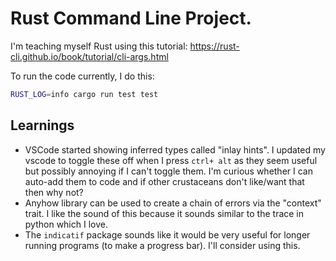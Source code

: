 # Rust Command Line Project. 

I'm teaching myself Rust using this tutorial: https://rust-cli.github.io/book/tutorial/cli-args.html

To run the code currently, I do this:
```bash
RUST_LOG=info cargo run test test
```

## Learnings
- VSCode started showing inferred types called "inlay hints". I updated my vscode to toggle these off when I press `ctrl+ alt` as they seem useful but possibly annoying if I can't toggle them. I'm curious whether I can auto-add them to code and if other crustaceans don't like/want that then why not? 
- Anyhow library can be used to create a chain of errors  via the "context" trait. I like the sound of this because it sounds similar to the trace in python which I love. 
- The `indicatif` package sounds like it would be very useful for longer running programs (to make a progress bar). I'll consider using this. 